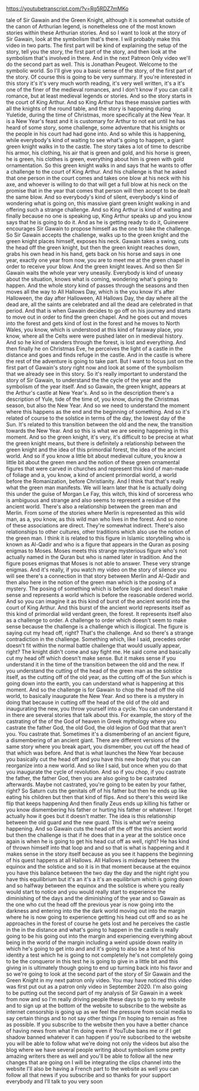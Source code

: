 https://youtubetranscript.com/?v=Rg5RDZ7mMKo

 tale of Sir Gawain and the Green Knight, although it is somewhat outside of the canon of Arthurian legend, is nonetheless one of the most known stories within these Arthurian stories. And so I want to look at the story of Sir Gawain, look at the symbolism that's there. I will probably make this video in two parts. The first part will be kind of explaining the setup of the story, tell you the story, the first part of the story, and then look at the symbolism that's involved in there. And in the next Patreon Only video we'll do the second part as well. This is Jonathan Peugeot. Welcome to the symbolic world. So I'll give you a basic sense of the story, of the first part of the story. Of course this is going to be very summary. If you're interested in this story it's it's very much worth reading, it's very well written, it's a it's one of the finer of the medieval romances, and I don't know if you can call it romance, but at least medieval legends or stories. And so the story starts in the court of King Arthur. And so King Arthur has these massive parties with all the knights of the round table, and the story is happening during Yuletide, during the time of Christmas, more specifically at the New Year. It is a New Year's feast and it is customary for Arthur to not eat until he has heard of some story, some challenge, some adventure that his knights or the people in his court had had gone into. And so while this is happening, while everybody's kind of waiting to see what's going to happen, a giant green knight walks in to the castle. The story takes a lot of time to describe his armor, his clothing, his air that is green and gold, and his horse is green, he is green, his clothes is green, everything about him is green with gold ornamentation. So this green knight walks in and says that he wants to offer a challenge to the court of King Arthur. And his challenge is that he asked that one person in the court comes and takes one blow at his neck with his axe, and whoever is willing to do that will get a full blow at his neck on the promise that in the year that comes that person will then accept to be dealt the same blow. And so everybody's kind of silent, everybody's kind of wondering what is going on, this massive giant green knight walking in and offering such a strange challenge. And so King Arthur is kind of waiting and finally because no one is speaking up, King Arthur speaks up and you know says that he is going to do it. And as he is getting ready to do it, Guinevere encourages Sir Gawain to propose himself as the one to take the challenge. So Sir Gawain accepts the challenge, walks up to the green knight and the green knight places himself, exposes his neck. Gawain takes a swing, cuts the head off the green knight, but then the green knight reaches down, grabs his own head in his hand, gets back on his horse and says in one year, exactly one year from now, you are to meet me at the green chapel in order to receive your blow. And the green knight leaves. And so then Sir Gawain waits the whole year very uneasily. Everybody is kind of uneasy about the situation, knows what is coming, wondering what's going to happen. And the whole story kind of passes through the seasons and then moves all the way to All Hallows Day, which is the you know it's after Halloween, the day after Halloween, All Hallows Day, the day where all the dead are, all the saints are celebrated and all the dead are celebrated in that period. And that is when Gawain decides to go off on his journey and starts to move out in order to find the green chapel. And he goes out and moves into the forest and gets kind of lost in the forest and he moves to North Wales, you know, which is understood at this kind of faraway place, you know, where all the Celts were were pushed later on in medieval history. And so he kind of wanders through the forest, is lost and everything. And then finally he on Christmas Eve, he perceives the light of a castle in the distance and goes and finds refuge in the castle. And in the castle is where the rest of the adventure is going to take part. But I want to focus just on the first part of Gawain's story right now and look at some of the symbolism that we already see in this story. So it's really important to understand the story of Sir Gawain, to understand the the cycle of the year and the symbolism of the year itself. And so Gawain, the green knight, appears at the Arthur's castle at New Year's. And so in the description there's a description of Yule, tide of the time of, you know, during the Christmas season, but also the New Year. And so we need to understand the moment where this happens as the end and the beginning of something. And so it's related of course to the solstice in terms of the day, the lowest day of the Sun. It's related to this transition between the old and the new, the transition towards the New Year. And so this is what we are seeing happening in this moment. And so the green knight, it's very, it's difficult to be precise at what the green knight means, but there is definitely a relationship between the green knight and the idea of this primordial forest, the idea of the ancient world. And so if you know a little bit about medieval culture, you know a little bit about the green men and the notion of these green ornamental figures that were carved in churches and represent this kind of man-made of foliage and a, you know, a kind of ancient primordial world, a world before the Romanization, before Christianity. And I think that that's really what the green man manifests. We will learn later that he is actually doing this under the guise of Morgan Le Fay, this witch, this kind of sorceress who is ambiguous and strange and also seems to represent a residue of the ancient world. There's also a relationship between the green man and Merlin. From some of the stories where Merlin is represented as this wild man, as a, you know, as this wild man who lives in the forest. And so none of these associations are direct. They're somewhat indirect. There's also relationships to other cultures, other traditions which also use the notion of the green man. I think it is related to this figure in Islamic storytelling who is known as Al-Qadir and who is a figure that appears in the Quran as posing enigmas to Moses. Moses meets this strange mysterious figure who's not actually named in the Quran but who is named later in tradition. And the figure poses enigmas that Moses is not able to answer. These very strange enigmas. And it's really, if you watch my video on the story of silence you will see there's a connection in that story between Merlin and Al-Qadir and then also here in the notion of the green man which is the posing of a mystery. The posing of something which is before logic and doesn't make sense and represents a world which is before the reasonable ordered world. And so you can imagine it as this kind of burst of the ancient world into the court of King Arthur. And this burst of the ancient world represents itself as this kind of primordial wild verdant green, the forest. It represents itself also as a challenge to order. A challenge to order which doesn't seem to make sense because the challenge is a challenge which is illogical. The figure is saying cut my head off, right? That's the challenge. And so there's a strange contradiction in the challenge. Something which, like I said, precedes order doesn't fit within the normal battle challenge that would usually appear, right? The knight didn't come and say fight me. He said come and basically cut my head off which doesn't make sense. But it makes sense if you understand it in the time of the transition between the old and the new. If you understand the cutting of the head of the green man as the solstice itself, as the cutting off of the old year, as the cutting off of the Sun which is going down into the earth, you can understand what is happening at this moment. And so the challenge is for Gawain to chop the head off the old world, to basically inaugurate the New Year. And so there is a mystery in doing that because in cutting off the head of the old of the old and inaugurating the new, you throw yourself into a cycle. You can understand it in there are several stories that talk about this. For example, the story of the castrating of the of the God of heaven in Greek mythology where you castrate the father God, the old God, the old legion of God that that aren't you. You castrate that. Sometimes it's a dismembering of an ancient figure, a dismembering of an ancient giant. There are different versions of the same story where you break apart, you dismember, you cut off the head of that which was before. And that is what launches the New Year because you basically cut the head off and you have this new body that you can reorganize into a new world. And so like I said, but once when you do that you inaugurate the cycle of revolution. And so if you chop, if you castrate the father, the father God, then you are also going to be castrated afterwards. Maybe not castrated, you're going to be eaten by your father, right? So Saturn cuts the genitals off of his father but then he ends up like eating his children but then that kind of flips. And so there's this weird like flip that keeps happening And then finally Zeus ends up killing his father or you know dismembering his father or hurting his father or whatever. I forget actually how it goes but it doesn't matter. The idea is this relationship between the old guard and the new guard. This is what we're seeing happening. And so Gawain cuts the head off the off the this ancient world but then the challenge is that if he does that in a year at the solstice once again is when he is going to get his head cut off as well, right? He has kind of thrown himself into that loop and and so that is what is happening and it makes sense in the story itself because as you see it happens the beginning of his quest happens at all Hallows. All Hallows is midway between the equinox and the solstice and so it is in that moment because at the equinox you have this balance between the two day the day and the night right you have this equilibrium but it's an it's a it's an equilibrium which is going down and so halfway between the equinox and the solstice is where you really would start to notice and you would really start to experience the diminishing of the days and the diminishing of the year and so Gawain as the one who cut the head off the previous year is now going into the darkness and entering into the the dark world moving out into the margin where he is now going to experience getting his head cut off and so as he approaches in the forest of course he gets lost and he perceives the castle in the in the distance and what's going to happen in the castle is really going to be his going out into the margin and experiencing everything about being in the world of the margin including a weird upside down reality in which he's going to get into and and it's going to also be a test of his identity a test which he is going to not completely he's not completely going to be the conqueror in this test he is going to give in a little bit and this giving in is ultimately though going to end up turning back into his favor and so we're going to look at the second part of the story of Sir Gawain and the Green Knight in my next patron only video. You may have noticed this video was first put out as a patron only video in September 2020. I'm also going to be putting out the second part of my analysis of Sir Gawain in a week from now and so I'm really driving people these days to go to my website and to sign up at the bottom of the website to subscribe to the website as internet censorship is going up as we feel the pressure from social media to say certain things and to not say other things I'm hoping to remain as free as possible. If you subscribe to the website then you have a better chance of having news from what I'm doing even if YouTube bans me or if I get shadow banned whatever it can happen if you're subscribed to the website you will be able to follow what we're doing not only the videos but also the blog where we have several people writing about symbolism some pretty amazing writers there as well and you'll be able to follow all the new changes that are going on I will be integrating the clips channel into the website I'll also be having a French part to the website as well you can follow all that news if you subscribe and so thanks for your support everybody and I'll talk to you very soon